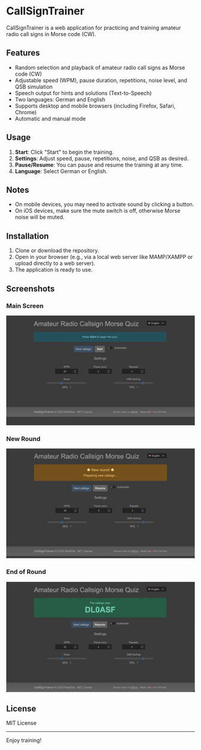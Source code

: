 # CallSignTrainer

CallSignTrainer is a web application for practicing and training amateur radio call signs in Morse code (CW).

## Features

- Random selection and playback of amateur radio call signs as Morse code (CW)
- Adjustable speed (WPM), pause duration, repetitions, noise level, and QSB simulation
- Speech output for hints and solutions (Text-to-Speech)
- Two languages: German and English
- Supports desktop and mobile browsers (including Firefox, Safari, Chrome)
- Automatic and manual mode

## Usage

1. **Start**: Click "Start" to begin the training.
2. **Settings**: Adjust speed, pause, repetitions, noise, and QSB as desired.
3. **Pause/Resume**: You can pause and resume the training at any time.
4. **Language**: Select German or English.

## Notes

- On mobile devices, you may need to activate sound by clicking a button.
- On iOS devices, make sure the mute switch is off, otherwise Morse noise will be muted.

## Installation

1. Clone or download the repository.
2. Open in your browser (e.g., via a local web server like MAMP/XAMPP or upload directly to a web server).
3. The application is ready to use.

## Screenshots

### Main Screen
![Main Screen](images/screenshot_main.jpg)

### New Round
![New Round](images/screenshot_new_round.jpg)

### End of Round
![End of Round](images/screenshot_end_round.jpg)

## License

MIT License

---

Enjoy training!